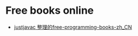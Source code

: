 # Free books online

* [justjavac 整理的free-programming-books-zh_CN](https://github.com/justjavac/free-programming-books-zh_CN)
